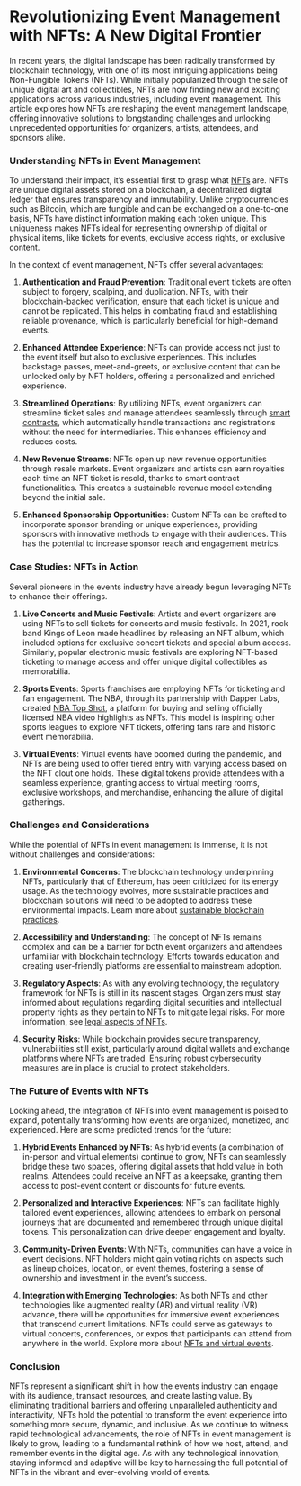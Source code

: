 # Revolutionizing Event Management with NFTs: A New Digital Frontier

In recent years, the digital landscape has been radically transformed by blockchain technology, with one of its most intriguing applications being Non-Fungible Tokens (NFTs). While initially popularized through the sale of unique digital art and collectibles, NFTs are now finding new and exciting applications across various industries, including event management. This article explores how NFTs are reshaping the event management landscape, offering innovative solutions to longstanding challenges and unlocking unprecedented opportunities for organizers, artists, attendees, and sponsors alike.

### Understanding NFTs in Event Management

To understand their impact, it’s essential first to grasp what [NFTs](https://www.license-token.com/wiki/what-are-nf-ts) are. NFTs are unique digital assets stored on a blockchain, a decentralized digital ledger that ensures transparency and immutability. Unlike cryptocurrencies such as Bitcoin, which are fungible and can be exchanged on a one-to-one basis, NFTs have distinct information making each token unique. This uniqueness makes NFTs ideal for representing ownership of digital or physical items, like tickets for events, exclusive access rights, or exclusive content.

In the context of event management, NFTs offer several advantages:

1. **Authentication and Fraud Prevention**: Traditional event tickets are often subject to forgery, scalping, and duplication. NFTs, with their blockchain-backed verification, ensure that each ticket is unique and cannot be replicated. This helps in combating fraud and establishing reliable provenance, which is particularly beneficial for high-demand events.

2. **Enhanced Attendee Experience**: NFTs can provide access not just to the event itself but also to exclusive experiences. This includes backstage passes, meet-and-greets, or exclusive content that can be unlocked only by NFT holders, offering a personalized and enriched experience.

3. **Streamlined Operations**: By utilizing NFTs, event organizers can streamline ticket sales and manage attendees seamlessly through [smart contracts](https://www.license-token.com/wiki/smart-contracts-on-blockchain), which automatically handle transactions and registrations without the need for intermediaries. This enhances efficiency and reduces costs.

4. **New Revenue Streams**: NFTs open up new revenue opportunities through resale markets. Event organizers and artists can earn royalties each time an NFT ticket is resold, thanks to smart contract functionalities. This creates a sustainable revenue model extending beyond the initial sale.

5. **Enhanced Sponsorship Opportunities**: Custom NFTs can be crafted to incorporate sponsor branding or unique experiences, providing sponsors with innovative methods to engage with their audiences. This has the potential to increase sponsor reach and engagement metrics.

### Case Studies: NFTs in Action

Several pioneers in the events industry have already begun leveraging NFTs to enhance their offerings.

1. **Live Concerts and Music Festivals**: Artists and event organizers are using NFTs to sell tickets for concerts and music festivals. In 2021, rock band Kings of Leon made headlines by releasing an NFT album, which included options for exclusive concert tickets and special album access. Similarly, popular electronic music festivals are exploring NFT-based ticketing to manage access and offer unique digital collectibles as memorabilia.

2. **Sports Events**: Sports franchises are employing NFTs for ticketing and fan engagement. The NBA, through its partnership with Dapper Labs, created [NBA Top Shot](https://nbatopshot.com/), a platform for buying and selling officially licensed NBA video highlights as NFTs. This model is inspiring other sports leagues to explore NFT tickets, offering fans rare and historic event memorabilia.

3. **Virtual Events**: Virtual events have boomed during the pandemic, and NFTs are being used to offer tiered entry with varying access based on the NFT clout one holds. These digital tokens provide attendees with a seamless experience, granting access to virtual meeting rooms, exclusive workshops, and merchandise, enhancing the allure of digital gatherings.

### Challenges and Considerations

While the potential of NFTs in event management is immense, it is not without challenges and considerations:

1. **Environmental Concerns**: The blockchain technology underpinning NFTs, particularly that of Ethereum, has been criticized for its energy usage. As the technology evolves, more sustainable practices and blockchain solutions will need to be adopted to address these environmental impacts. Learn more about [sustainable blockchain practices](https://www.license-token.com/wiki/sustainable-blockchain-practices).

2. **Accessibility and Understanding**: The concept of NFTs remains complex and can be a barrier for both event organizers and attendees unfamiliar with blockchain technology. Efforts towards education and creating user-friendly platforms are essential to mainstream adoption.

3. **Regulatory Aspects**: As with any evolving technology, the regulatory framework for NFTs is still in its nascent stages. Organizers must stay informed about regulations regarding digital securities and intellectual property rights as they pertain to NFTs to mitigate legal risks. For more information, see [legal aspects of NFTs](https://www.license-token.com/wiki/legal-aspects-of-nf-ts).

4. **Security Risks**: While blockchain provides secure transparency, vulnerabilities still exist, particularly around digital wallets and exchange platforms where NFTs are traded. Ensuring robust cybersecurity measures are in place is crucial to protect stakeholders.

### The Future of Events with NFTs

Looking ahead, the integration of NFTs into event management is poised to expand, potentially transforming how events are organized, monetized, and experienced. Here are some predicted trends for the future:

1. **Hybrid Events Enhanced by NFTs**: As hybrid events (a combination of in-person and virtual elements) continue to grow, NFTs can seamlessly bridge these two spaces, offering digital assets that hold value in both realms. Attendees could receive an NFT as a keepsake, granting them access to post-event content or discounts for future events.

2. **Personalized and Interactive Experiences**: NFTs can facilitate highly tailored event experiences, allowing attendees to embark on personal journeys that are documented and remembered through unique digital tokens. This personalization can drive deeper engagement and loyalty.

3. **Community-Driven Events**: With NFTs, communities can have a voice in event decisions. NFT holders might gain voting rights on aspects such as lineup choices, location, or event themes, fostering a sense of ownership and investment in the event’s success.

4. **Integration with Emerging Technologies**: As both NFTs and other technologies like augmented reality (AR) and virtual reality (VR) advance, there will be opportunities for immersive event experiences that transcend current limitations. NFTs could serve as gateways to virtual concerts, conferences, or expos that participants can attend from anywhere in the world. Explore more about [NFTs and virtual events](https://www.license-token.com/wiki/nft-and-virtual-events).

### Conclusion

NFTs represent a significant shift in how the events industry can engage with its audience, transact resources, and create lasting value. By eliminating traditional barriers and offering unparalleled authenticity and interactivity, NFTs hold the potential to transform the event experience into something more secure, dynamic, and inclusive. As we continue to witness rapid technological advancements, the role of NFTs in event management is likely to grow, leading to a fundamental rethink of how we host, attend, and remember events in the digital age. As with any technological innovation, staying informed and adaptive will be key to harnessing the full potential of NFTs in the vibrant and ever-evolving world of events.
